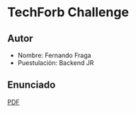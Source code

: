 # TechForb Challenge

## Autor
- Nombre: Fernando Fraga
- Puestulación: Backend JR

## Enunciado
[PDF](https://github.com/ffraga98/challenge_techforb/blob/master/docs/Challenge-API-Rest.docx.pdf)
